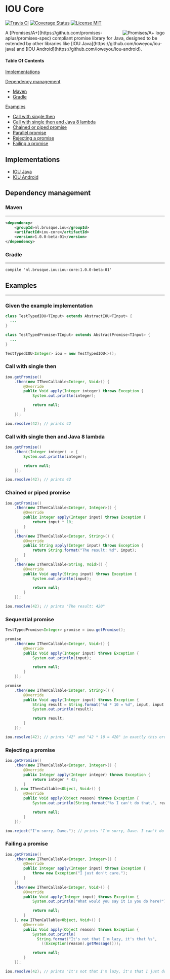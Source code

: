 # IOU Core

[![Travis CI](https://travis-ci.org/ioweyou/iou-core.svg)](https://travis-ci.org/ioweyou/iou-core)
[![Coverage Status](https://coveralls.io/repos/github/ioweyou/iou-core/badge.svg?branch=master)](https://coveralls.io/github/ioweyou/iou-core?branch=master)
[![License MIT](https://img.shields.io/:license-mit-blue.svg)](http://badges.mit-license.org)

<a href="https://promisesaplus.com/">
    <img src="https://promisesaplus.com/assets/logo-small.png" alt="Promises/A+ logo"
         title="Promises/A+ 1.0 compliant" align="right" />
</a>
A [Promises/A+](https://github.com/promises-aplus/promises-spec) compliant promise library for Java, designed to be extended by other libraries like [IOU Java](https://github.com/ioweyou/iou-java) and [IOU Android](https://github.com/ioweyou/iou-android).

#### Table Of Contents

[Implementations](#implementations)

[Dependency management](#dependency-management)
  * [Maven](#maven)
  * [Gradle](#gradle)

[Examples](#examples)
  * [Call with single then](#call-with-single-then)
  * [Call with single then and Java 8 lambda](#call-with-single-then-and-java-8-lambda)
  * [Chained or piped promise](#chained-or-piped-promise)
  * [Parallel promise](#parallel-promise)
  * [Rejecting a promise](#rejecting-a-promise)
  * [Failing a promise](#failing-a-promise)

## Implementations
* [IOU Java](https://github.com/ioweyou/iou-java)
* [IOU Android](https://github.com/ioweyou/iou-android)

## Dependency management
### Maven
-----
```xml
<dependency>
    <groupId>nl.brusque.iou</groupId>
    <artifactId>iou-core</artifactId>
    <version>1.0.0-beta-01</version>
</dependency>
```

### Gradle
-----
```
compile 'nl.brusque.iou:iou-core:1.0.0-beta-01'
```

## Examples
-----
### Given the example implementation
```java
class TestTypedIOU<TInput> extends AbstractIOU<TInput> {
  ...
}

class TestTypedPromise<TInput> extends AbstractPromise<TInput> {
  ...
}

TestTypedIOU<Integer> iou = new TestTypedIOU<>();

```
### Call with single then
```java
iou.getPromise()
    .then(new IThenCallable<Integer, Void>() {
        @Override
        public Void apply(Integer integer) throws Exception {
            System.out.println(integer);

            return null;
        }
    });

iou.resolve(42); // prints 42
```
### Call with single then and Java 8 lambda
```java
iou.getPromise()
    .then((Integer integer) -> {
        System.out.println(integer);

        return null;
    });

iou.resolve(42); // prints 42
```
### Chained or piped promise
```java
iou.getPromise()
    .then(new IThenCallable<Integer, Integer>() {
        @Override
        public Integer apply(Integer input) throws Exception {
            return input * 10;
        }
    })
    .then(new IThenCallable<Integer, String>() {
        @Override
        public String apply(Integer input) throws Exception {
            return String.format("The result: %d", input);
        }
    })
    .then(new IThenCallable<String, Void>() {
        @Override
        public Void apply(String input) throws Exception {
            System.out.println(input);

            return null;
        }
    });

iou.resolve(42); // prints "The result: 420"
```
### Sequential promise
```java
TestTypedPromise<Integer> promise = iou.getPromise();

promise
    .then(new IThenCallable<Integer, Void>() {
        @Override
        public Void apply(Integer input) throws Exception {
            System.out.println(input);

            return null;
        }
    });

promise
    .then(new IThenCallable<Integer, String>() {
        @Override
        public Void apply(Integer input) throws Exception {
            String result = String.format("%d * 10 = %d", input, input * 10);
            System.out.println(result);

            return result;
        }
    });

iou.resolve(42); // prints "42" and "42 * 10 = 420" in exactly this order
```
### Rejecting a promise
```java
iou.getPromise()
    .then(new IThenCallable<Integer, Integer>() {
        @Override
        public Integer apply(Integer integer) throws Exception {
            return integer * 42;
        }
    }, new IThenCallable<Object, Void>() {
        @Override
        public Void apply(Object reason) throws Exception {
            System.out.println(String.format("%s I can't do that.", reason));

            return null;
        }
    });

iou.reject("I'm sorry, Dave."); // prints "I'm sorry, Dave. I can't do that."
```
### Failing a promise
```java
iou.getPromise()
    .then(new IThenCallable<Integer, Integer>() {
        @Override
        public Integer apply(Integer input) throws Exception {
            throw new Exception("I just don't care.");
        }
    })
    .then(new IThenCallable<Integer, Void>() {
        @Override
        public Void apply(Integer input) throws Exception {
            System.out.println("What would you say it is you do here?");

            return null;
        }
    }, new IThenCallable<Object, Void>() {
        @Override
        public Void apply(Object reason) throws Exception {
            System.out.println(
              String.format("It's not that I'm lazy, it's that %s",
                ((Exception)reason).getMessage()));

            return null;
        }
    });

iou.resolve(42); // prints "It's not that I'm lazy, it's that I just don't care."
```
